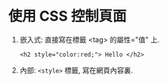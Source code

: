 # 使用 CSS 控制頁面

1. 嵌入式: 直接寫在標籤 &lt;tag&gt; 的屬性="值" 上.  
   ``` 
   <h2 style="color:red;"> Hello </h2>
   
   ```
2. 內部: `<style>` 標籤, 寫在網頁內容裏. 
      


     
